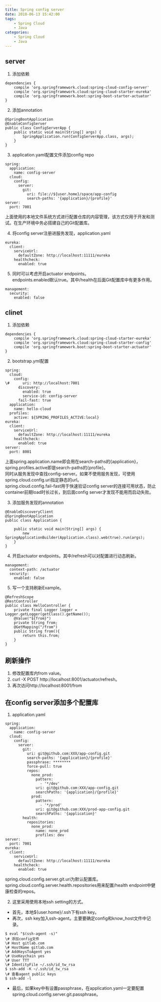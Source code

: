 ```yaml
---
title: Spring config server
date: 2018-06-13 15:42:00  
tags: 
    - Spring Cloud
    - Java
categories: 
    - Spring Cloud
    - Java
---
```


## server
1. 添加依赖  
```
dependencies {
    compile 'org.springframework.cloud:spring-cloud-config-server'
    compile 'org.springframework.cloud:spring-cloud-starter-eureka'
    compile 'org.springframework.boot:spring-boot-starter-actuator'
}
```

2. 添加annotation  
```
@SpringBootApplication
@EnableConfigServer
public class ConfigServerApp {
    public static void main(String[] args) {
        SpringApplication.run(ConfigServerApp.class, args);
    }
}
```

3. application.yaml配置文件添加config repo  
```
spring:
  application:
    name: config-server
  cloud:
    config:
      server:
        git:
          uri: file://${user.home}/space/app-config
          search-paths: '{application}/{profile}'
server:
  port: 7001
```
上面使用的本地文件系统方式进行配置仓库的内容管理，该方式仅用于开发和测试。在生产环境中务必搭建自己的Git配置库。

4. 将config server注册进服务发现，application.yaml
```
eureka:
  client:
    serviceUrl:
      defaultZone: http://localhost:11111/eureka
    healthcheck:
      enabled: true
```

5. 同时可以考虑开启actuator endpoints。  
endpoints.enabled默认true。其中/health在后面Git配置库中有更多作用。  
```
management:
  security:
    enabled: false
```

## clinet
1. 添加依赖
```
dependencies {
    compile 'org.springframework.cloud:spring-cloud-starter-eureka'
    compile 'org.springframework.cloud:spring-cloud-starter-config'
    compile 'org.springframework.boot:spring-boot-starter-actuator'
}
```

2. bootstrap.yml配置  
```
spring:
  cloud:
    config:
\#      uri: http://localhost:7001
      discovery:
        enabled: true
        service-id: config-server
      fail-fast: true
  application:
    name: hello-cloud
  profiles:
    active: ${SPRING_PROFILES_ACTIVE:local}
eureka:
  client:
    serviceUrl:
      defaultZone: http://localhost:11111/eureka
    healthcheck:
      enabled: true
server:
  port: 8001
```
上面spring.application.name即会用在search-paths的{application}，spring.profiles.active即是search-paths的{profile}。  
同时从服务发现中查找config-server。如果不使用服务发现，可使用spring.cloud.config.uri指定静态的url。  
spring.cloud.config.fail-fast用于快速验证config server的连接可用状态，防止container前期load时长过长，到后面config server才发现不能用而启动失败。

3. 添加服务发现的annotation
```
@EnableDiscoveryClient
@SpringBootApplication
public class Application {

    public static void main(String[] args) {
        new SpringApplicationBuilder(Application.class).web(true).run(args);
    }
}
```

4. 开启actuator endpoints。其中/refresh可以对配置进行动态刷新。
```
management:
  context-path: /actuator
  security:
    enabled: false
```

5. 写一个支持刷新Example。
```
@RefreshScope
@RestController
public class HelloController {
    private final Logger logger = Logger.getLogger(getClass().getName());
    @Value("${from}")
    private String from;
    @GetMapping("/from")
    public String from(){
        return this.from;
    }
}
```

## 刷新操作
1. 修改配置库内from value。
2. curl -X POST http://localhost:8001/actuator/refresh。
3. 再次访问http://localhost:8001/from

## 在config server添加多个配置库
1. application.yaml
```
spring:
  application:
    name: config-server
  cloud:
    config:
      server:
        git:
          uri: git@github.com:XXX/app-config.git
          search-paths: '{application}/{profile}'
          passphrase: ********
          force-pull: true
          repos:
            none_prod:
              pattern:
                - '*/dev'
              uri: git@github.com:XXX/app-config.git
              searchPaths: '{application}/{profile}'
            prod:
              pattern:
                - '*/prod'
              uri: git@github.com:XXX/prod-app-config.git
              searchPaths: '{application}'
        health:
          repositories:
            none_prod:
              name: none_prod
              profiles: dev
server:
  port: 7001
eureka:
  client:
    serviceUrl:
      defaultZone: http://localhost:11111/eureka
    healthcheck:
      enabled: true
```
spring.cloud.config.server.git.uri为默认配置库。
spring.cloud.config.server.health.repositories用来配置/health endpoint中健康检查的repos。

2. 这里采用使用本地ssh setting的方式。

* 首先，本地${user.home}/.ssh下有ssh key。
* 再次，ssh key加入ssh-agent。主要要确定config和know_host文件中记录。  
```
$ eval "$(ssh-agent -s)"
\# 添加config文件
\# Host gitlab.com
\# HostName gitlab.com
\# AddKeysToAgent yes
\# UseKeychain yes
\# User TTT
\# IdentityFile ~/.ssh/id_tw_rsa
$ ssh-add -K ~/.ssh/id_tw_rsa
\# 查看agent public keys
$ ssh-add -l
```
* 最后，如果key中有设置passphrase，在application.yaml一定要配置spring.cloud.config.server.git.passphrase。


